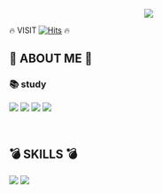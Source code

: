 <p align="center">
  <img src="https://capsule-render.vercel.app/api?type=wave&color=FFFF00&height=300&section=header&text=PARK CHOEUN&fontSize=70" />


🔥 VISIT [![Hits](https://hits.seeyoufarm.com/api/count/incr/badge.svg?url=https%3A%2F%2Fgithub.com%2Fu-huna&count_bg=%23F0D949&title_bg=%2396DA47&icon=&icon_color=%23FFFFFF&title=hits&edge_flat=false)](https://hits.seeyoufarm.com) 🔥

## 🎁 ABOUT ME 🎁

### 📚 study
<img src="https://img.shields.io/badge/html5-E34F26?style=for-the-badge&logo=html5&logoColor=white"> <img src="https://img.shields.io/badge/C Sharp-239120?style=for-the-badge&logo=C Sharp&logoColor=white">
<img src="https://img.shields.io/badge/Java-007396?style=for-the-badge&logo=html5&logoColor=white">
<img src="https://img.shields.io/badge/CSS Wizardry-F43059?style=for-the-badge&logo=html5&logoColor=white">

<br>

## 💣 SKILLS 💣
<img src="https://img.shields.io/badge/Adobe Illustrator-FF9A00?style=for-the-badge&logo=html5&logoColor=white"> <img src="https://img.shields.io/badge/Adobe Photoshop-31A8FF?style=for-the-badge&logo=html5&logoColor=white">
  
 </p>
